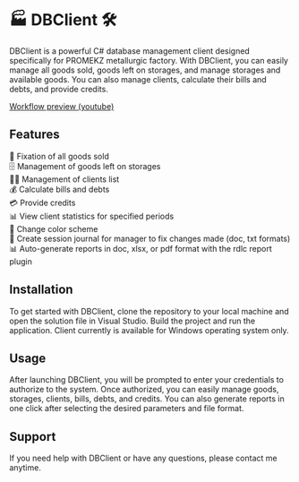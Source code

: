 # 🏭 DBClient 🛠️

DBClient is a powerful C# database management client designed specifically for PROMEKZ metallurgic factory. With DBClient, you can easily manage all goods sold, goods left on storages, and manage storages and available goods. You can also manage clients, calculate their bills and debts, and provide credits.

[Workflow preview (youtube)](https://www.youtube.com/watch?v=VNeDhh1Ge9U "DBClient preview")

## Features

📝 Fixation of all goods sold\
🗄️ Management of goods left on storages\
🧑‍💼 Management of clients list\
💰 Calculate bills and debts\
💳 Provide credits\
📊 View client statistics for specified periods\
🎨 Change color scheme\
📝 Create session journal for manager to fix changes made (doc, txt formats)\
📊 Auto-generate reports in doc, xlsx, or pdf format with the rdlc report plugin

## Installation

To get started with DBClient, clone the repository to your local machine and open the solution file in Visual Studio. Build the project and run the application. Client currently is available for Windows operating system only.

## Usage

After launching DBClient, you will be prompted to enter your credentials to authorize to the system. Once authorized, you can easily manage goods, storages, clients, bills, debts, and credits. You can also generate reports in one click after selecting the desired parameters and file format.

## Support

If you need help with DBClient or have any questions, please contact me anytime.

